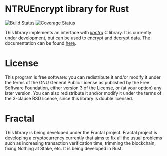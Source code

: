 # NTRUEncrypt library for Rust #

[![Build Status](https://travis-ci.org/FractalGlobal/ntru-rs.svg?branch=develop)](https://travis-ci.org/FractalGlobal/ntru-rs)
[![Coverage Status](https://coveralls.io/repos/FractalGlobal/ntru-rs/badge.svg?branch=develop&service=github)](https://coveralls.io/github/FractalGlobal/ntru-rs?branch=develop)

This library implements an interface with
*[libntru](https://tbuktu.github.io/ntru/)* C library. It is currently under
development, but can be used to encrypt and decrypt data. The documentation can
be found [here](http://fractal.global/ntru-rs).

# License #

This program is free software: you can redistribute it and/or modify it under
the terms of the GNU General Public License as published by the Free Software
Foundation, either version 3 of the License, or (at your option) any later
version. You can also redistribute it and/or modify it under the terms of the
3-clause BSD license, since this library is double licensed.

# Fractal #

This library is being developed under the Fractal project. Fractal project is
developing a cryptocurrency currently that aims to fix all the usual problems
such as increasing transaction verification time, trimming the blockchain,
fixing Nothing at Stake, etc. It is being developed in Rust.
